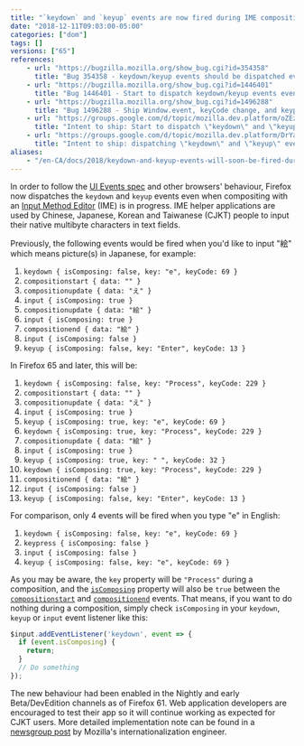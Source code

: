 ```yaml
---
title: "`keydown` and `keyup` events are now fired during IME composition"
date: "2018-12-11T09:03:00-05:00"
categories: ["dom"]
tags: []
versions: ["65"]
references:
    - url: "https://bugzilla.mozilla.org/show_bug.cgi?id=354358"
      title: "Bug 354358 - keydown/keyup events should be dispatched even during composition (but keypress shouldn't be so)"
    - url: "https://bugzilla.mozilla.org/show_bug.cgi?id=1446401"
      title: "Bug 1446401 - Start to dispatch keydown/keyup events even during composition in Nightly and early Beta"
    - url: "https://bugzilla.mozilla.org/show_bug.cgi?id=1496288"
      title: "Bug 1496288 - Ship Window.event, keyCode change, and keypress event handling changes"
    - url: "https://groups.google.com/d/topic/mozilla.dev.platform/oZEz5JH9ZK8/discussion"
      title: "Intent to ship: Start to dispatch \"keydown\" and \"keyup\" events even if composing (only in Nightly and early Beta)"
    - url: "https://groups.google.com/d/topic/mozilla.dev.platform/DrYa0gDxI5Q/discussion"
      title: "Intent to ship: dispatching \"keydown\" and \"keyup\" events during IME composition"
aliases:
    - "/en-CA/docs/2018/keydown-and-keyup-events-will-soon-be-fired-during-ime-composition/"
---
```

In order to follow the [UI Events spec](https://w3c.github.io/uievents/) and other browsers' behaviour, Firefox now dispatches the `keydown` and `keyup` events even when compositing with an [Input Method Editor](https://en.wikipedia.org/wiki/Input_method) (IME) is in progress. IME helper applications are used by Chinese, Japanese, Korean and Taiwanese (CJKT) people to input their native multibyte characters in text fields.

Previously, the following events would be fired when you'd like to input "絵" which means picture(s) in Japanese, for example:

1. `keydown { isComposing: false, key: "e", keyCode: 69 }`
1. `compositionstart { data: "" }`
3. `compositionupdate { data: "え" }`
4. `input { isComposing: true }`
5. `compositionupdate { data: "絵" }`
6. `input { isComposing: true }`
7. `compositionend { data: "絵" }`
8. `input { isComposing: false }`
9. `keyup { isComposing: false, key: "Enter", keyCode: 13 }`

In Firefox 65 and later, this will be:

1. `keydown { isComposing: false, key: "Process", keyCode: 229 }`
2. `compositionstart { data: "" }`
3. `compositionupdate { data: "え" }`
4. `input { isComposing: true }`
5. `keyup { isComposing: true, key: "e", keyCode: 69 }`
6. `keydown { isComposing: true, key: "Process", keyCode: 229 }`
7. `compositionupdate { data: "絵" }`
8. `input { isComposing: true }`
9. `keyup { isComposing: true, key: " ", keyCode: 32 }`
10. `keydown { isComposing: true, key: "Process", keyCode: 229 }`
11. `compositionend { data: "絵" }`
12. `input { isComposing: false }`
13. `keyup { isComposing: false, key: "Enter", keyCode: 13 }`

For comparison, only 4 events will be fired when you type "e" in English:

1. `keydown { isComposing: false, key: "e", keyCode: 69 }`
2. `keypress { isComposing: false }`
3. `input { isComposing: false }`
4. `keyup { isComposing: false, key: "e", keyCode: 69 }`

As you may be aware, the `key` property will be `"Process"` during a composition, and the [`isComposing`](https://developer.mozilla.org/docs/Web/API/KeyboardEvent/isComposing) property will also be `true` between the [`compositionstart`](https://developer.mozilla.org/docs/Web/Events/compositionstart) and [`compositionend`](https://developer.mozilla.org/docs/Web/Events/compositionend) events. That means, if you want to do nothing during a composition, simply check `isComposing` in your `keydown`, `keyup` or `input` event listener like this:

```js
$input.addEventListener('keydown', event => {
  if (event.isComposing) {
    return;
  }
  // Do something
});
```

The new behaviour had been enabled in the Nightly and early Beta/DevEdition channels as of Firefox 61. Web application developers are encouraged to test their app so it will continue working as expected for CJKT users. More detailed implementation note can be found in a [newsgroup post](https://groups.google.com/d/topic/mozilla.dev.platform/oZEz5JH9ZK8/discussion) by Mozilla's internationalization engineer.
